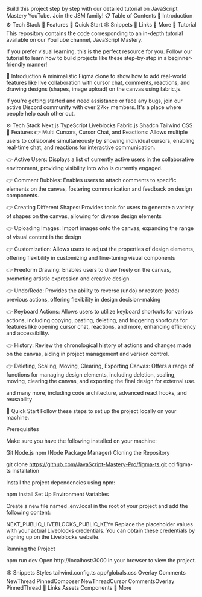 Build this project step by step with our detailed tutorial on JavaScript Mastery YouTube. Join the JSM family!
📋 Table of Contents
🤖 Introduction
⚙️ Tech Stack
🔋 Features
🤸 Quick Start
🕸️ Snippets
🔗 Links
🚀 More
🚨 Tutorial
This repository contains the code corresponding to an in-depth tutorial available on our YouTube channel, JavaScript Mastery.

If you prefer visual learning, this is the perfect resource for you. Follow our tutorial to learn how to build projects like these step-by-step in a beginner-friendly manner!



🤖 Introduction
A minimalistic Figma clone to show how to add real-world features like live collaboration with cursor chat, comments, reactions, and drawing designs (shapes, image upload) on the canvas using fabric.js.

If you're getting started and need assistance or face any bugs, join our active Discord community with over 27k+ members. It's a place where people help each other out.



⚙️ Tech Stack
Next.js
TypeScript
Liveblocks
Fabric.js
Shadcn
Tailwind CSS
🔋 Features
👉 Multi Cursors, Cursor Chat, and Reactions: Allows multiple users to collaborate simultaneously by showing individual cursors, enabling real-time chat, and reactions for interactive communication.

👉 Active Users: Displays a list of currently active users in the collaborative environment, providing visibility into who is currently engaged.

👉 Comment Bubbles: Enables users to attach comments to specific elements on the canvas, fostering communication and feedback on design components.

👉 Creating Different Shapes: Provides tools for users to generate a variety of shapes on the canvas, allowing for diverse design elements

👉 Uploading Images: Import images onto the canvas, expanding the range of visual content in the design

👉 Customization: Allows users to adjust the properties of design elements, offering flexibility in customizing and fine-tuning visual components

👉 Freeform Drawing: Enables users to draw freely on the canvas, promoting artistic expression and creative design.

👉 Undo/Redo: Provides the ability to reverse (undo) or restore (redo) previous actions, offering flexibility in design decision-making

👉 Keyboard Actions: Allows users to utilize keyboard shortcuts for various actions, including copying, pasting, deleting, and triggering shortcuts for features like opening cursor chat, reactions, and more, enhancing efficiency and accessibility.

👉 History: Review the chronological history of actions and changes made on the canvas, aiding in project management and version control.

👉 Deleting, Scaling, Moving, Clearing, Exporting Canvas: Offers a range of functions for managing design elements, including deletion, scaling, moving, clearing the canvas, and exporting the final design for external use.

and many more, including code architecture, advanced react hooks, and reusability

🤸 Quick Start
Follow these steps to set up the project locally on your machine.

Prerequisites

Make sure you have the following installed on your machine:

Git
Node.js
npm (Node Package Manager)
Cloning the Repository

git clone https://github.com/JavaScript-Mastery-Pro/figma-ts.git
cd figma-ts
Installation

Install the project dependencies using npm:

npm install
Set Up Environment Variables

Create a new file named .env.local in the root of your project and add the following content:

NEXT_PUBLIC_LIVEBLOCKS_PUBLIC_KEY=
Replace the placeholder values with your actual Liveblocks credentials. You can obtain these credentials by signing up on the Liveblocks website.

Running the Project

npm run dev
Open http://localhost:3000 in your browser to view the project.

🕸️ Snippets
Styles
tailwind.config.ts
app/globals.css
Overlay Comments
NewThread
PinnedComposer
NewThreadCursor
CommentsOverlay
PinnedThread
🔗 Links
Assets
Components
🚀 More
